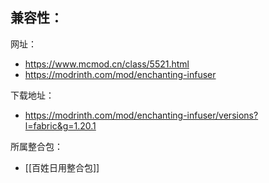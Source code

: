 兼容性：
- 

网址：
- https://www.mcmod.cn/class/5521.html
- https://modrinth.com/mod/enchanting-infuser

下载地址：
- https://modrinth.com/mod/enchanting-infuser/versions?l=fabric&g=1.20.1

所属整合包：
- [[百姓日用整合包]]